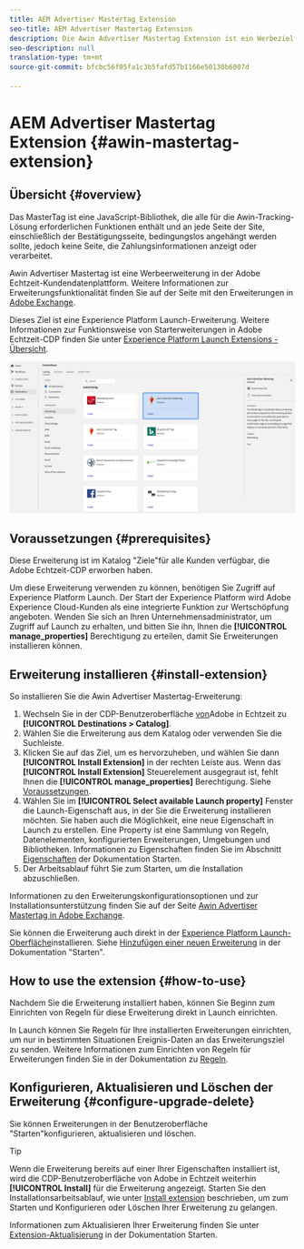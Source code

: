 ```yaml
---
title: AEM Advertiser Mastertag Extension
seo-title: AEM Advertiser Mastertag Extension
description: Die Awin Advertiser Mastertag Extension ist ein Werbeziel in der Adobe Echtzeit-Kundendatenplattform. Weitere Informationen zur Erweiterungsfunktionalität finden Sie auf der Erweiterungsseite in Adobe Exchange.
seo-description: null
translation-type: tm+mt
source-git-commit: bfcbc56f05fa1c3b5fafd57b1166e50130b6007d

---
```



# AEM Advertiser Mastertag Extension {#awin-mastertag-extension}

## Übersicht {#overview}

Das MasterTag ist eine JavaScript-Bibliothek, die alle für die Awin-Tracking-Lösung erforderlichen Funktionen enthält und an jede Seite der Site, einschließlich der Bestätigungsseite, bedingungslos angehängt werden sollte, jedoch keine Seite, die Zahlungsinformationen anzeigt oder verarbeitet.

Awin Advertiser Mastertag ist eine Werbeerweiterung in der Adobe Echtzeit-Kundendatenplattform. Weitere Informationen zur Erweiterungsfunktionalität finden Sie auf der Seite mit den Erweiterungen in [Adobe Exchange](https://exchange.adobe.com/experiencecloud.details.103176.awin-advertiser-mastertag.html).

Dieses Ziel ist eine Experience Platform Launch-Erweiterung. Weitere Informationen zur Funktionsweise von Starterweiterungen in Adobe Echtzeit-CDP finden Sie unter [Experience Platform Launch Extensions - Übersicht](/help/rtcdp/destinations/experience-platform-launch-extensions.md).

![Awin Advertiser Mastertag Extension in der Benutzeroberfläche](/help/rtcdp/destinations/assets/awin-mastertag-extension.png)

## Voraussetzungen {#prerequisites}

Diese Erweiterung ist im Katalog &quot;Ziele&quot;für alle Kunden verfügbar, die Adobe Echtzeit-CDP erworben haben.

Um diese Erweiterung verwenden zu können, benötigen Sie Zugriff auf Experience Platform Launch. Der Start der Experience Platform wird Adobe Experience Cloud-Kunden als eine integrierte Funktion zur Wertschöpfung angeboten. Wenden Sie sich an Ihren Unternehmensadministrator, um Zugriff auf Launch zu erhalten, und bitten Sie ihn, Ihnen die **[!UICONTROL manage_properties]** Berechtigung zu erteilen, damit Sie Erweiterungen installieren können.

## Erweiterung installieren {#install-extension}

So installieren Sie die Awin Advertiser Mastertag-Erweiterung:

1. Wechseln Sie in der CDP-Benutzeroberfläche [von](http://platform.adobe.com/)Adobe in Echtzeit zu **[!UICONTROL Destinations > Catalog]**.
2. Wählen Sie die Erweiterung aus dem Katalog oder verwenden Sie die Suchleiste.
3. Klicken Sie auf das Ziel, um es hervorzuheben, und wählen Sie dann **[!UICONTROL Install Extension]** in der rechten Leiste aus. Wenn das **[!UICONTROL Install Extension]** Steuerelement ausgegraut ist, fehlt Ihnen die **[!UICONTROL manage_properties]** Berechtigung. Siehe [Voraussetzungen](#prerequisites).
4. Wählen Sie im **[!UICONTROL Select available Launch property]** Fenster die Launch-Eigenschaft aus, in der Sie die Erweiterung installieren möchten. Sie haben auch die Möglichkeit, eine neue Eigenschaft in Launch zu erstellen. Eine Property ist eine Sammlung von Regeln, Datenelementen, konfigurierten Erweiterungen, Umgebungen und Bibliotheken. Informationen zu Eigenschaften finden Sie im Abschnitt [Eigenschaften](https://docs.adobe.com/content/help/en/launch/using/reference/admin/companies-and-properties.html#properties-page) der Dokumentation Starten.
5. Der Arbeitsablauf führt Sie zum Starten, um die Installation abzuschließen.

Informationen zu den Erweiterungskonfigurationsoptionen und zur Installationsunterstützung finden Sie auf der Seite [Awin Advertiser Mastertag in Adobe Exchange](https://exchange.adobe.com/experiencecloud.details.103176.awin-advertiser-mastertag.html).

Sie können die Erweiterung auch direkt in der [Experience Platform Launch-Oberfläche](https://launch.adobe.com/)installieren. Siehe [Hinzufügen einer neuen Erweiterung](https://docs.adobe.com/content/help/en/launch/using/reference/manage-resources/extensions/overview.html#add-a-new-extension) in der Dokumentation &quot;Starten&quot;.


## How to use the extension {#how-to-use}

Nachdem Sie die Erweiterung installiert haben, können Sie Beginn zum Einrichten von Regeln für diese Erweiterung direkt in Launch einrichten.

In Launch können Sie Regeln für Ihre installierten Erweiterungen einrichten, um nur in bestimmten Situationen Ereignis-Daten an das Erweiterungsziel zu senden. Weitere Informationen zum Einrichten von Regeln für Erweiterungen finden Sie in der Dokumentation zu [Regeln](https://docs.adobe.com/help/de-DE/launch/using/reference/manage-resources/rules.html).

## Konfigurieren, Aktualisieren und Löschen der Erweiterung {#configure-upgrade-delete}

Sie können Erweiterungen in der Benutzeroberfläche &quot;Starten&quot;konfigurieren, aktualisieren und löschen.

>[!TIP]
>
>Wenn die Erweiterung bereits auf einer Ihrer Eigenschaften installiert ist, wird die CDP-Benutzeroberfläche von Adobe in Echtzeit weiterhin **[!UICONTROL Install]** für die Erweiterung angezeigt. Starten Sie den Installationsarbeitsablauf, wie unter [Install extension](#install-extension) beschrieben, um zum Starten und Konfigurieren oder Löschen Ihrer Erweiterung zu gelangen.

Informationen zum Aktualisieren Ihrer Erweiterung finden Sie unter [Extension-Aktualisierung](https://docs.adobe.com/content/help/en/launch/using/reference/manage-resources/extensions/extension-upgrade.html) in der Dokumentation Starten.
